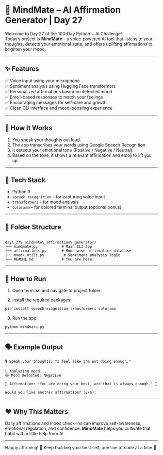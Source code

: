 # 🌈 MindMate – AI Affirmation Generator | Day 27

Welcome to Day 27 of the 100-Day Python + AI Challenge!  
Today’s project is **MindMate** – a voice-powered AI tool that listens to your thoughts, detects your emotional state, and offers uplifting affirmations to brighten your mood.

---

## ✨ Features

✅ Voice input using your microphone  
✅ Sentiment analysis using Hugging Face transformers  
✅ Personalized affirmations based on detected mood  
✅ Emoji-based responses to match your feelings  
✅ Encouraging messages for self-care and growth  
✅ Clean CLI interface and mood-boosting experience  

---

## 🧠 How It Works

1. You speak your thoughts out loud.
2. The app transcribes your words using Google Speech Recognition.
3. It detects your emotional tone (Positive / Negative / Neutral).
4. Based on the tone, it shows a relevant affirmation and emoji to lift you up.

---

## 🔧 Tech Stack

- Python 3  
- `speech_recognition` – for capturing voice input  
- `transformers` – for mood analysis  
- `colorama` – for colored terminal output (optional bonus)  

---

## 📂 Folder Structure

```

day\_27\_mindmate\_affirmation\_generator/
├── mindmate.py           # Main CLI app
├── affirmations.py       # Mood-wise affirmation database
├── mood\_utils.py         # Sentiment analysis logic
├── README.md             # You are here!

````

---

## 🚀 How to Run

1. Open terminal and navigate to project folder.

2. Install the required packages:

```bash
pip install speechrecognition transformers colorama
````

3. Run the app:

```bash
python mindmate.py
```

---

## 🗣️ Example Output

```
🎙️ Speak your thoughts: "I feel like I'm not doing enough."

🧠 Analyzing mood...
😢 Mood Detected: Negative

🌟 Affirmation: "You are doing your best, and that is always enough." 💖

Would you like another affirmation? (y/n):
```

---

## ❤️ Why This Matters

Daily affirmations and mood check-ins can improve self-awareness, emotional regulation, and confidence. **MindMate** helps you cultivate that habit with a little help from AI.

---

Happy affirming! 🌻
Keep building your best self, one line of code at a time 💪


